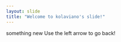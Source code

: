 ```yaml
---
layout: slide
title: "Welcome to kolaviano's slide!"
---
```

something new
Use the left arrow to go back!


